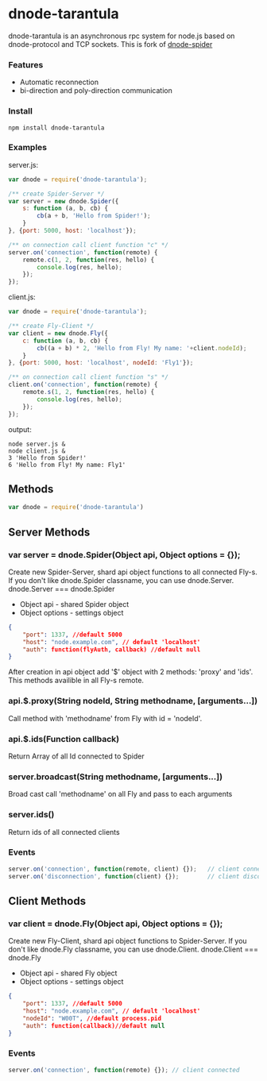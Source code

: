 # dnode-tarantula

dnode-tarantula is an asynchronous rpc system for node.js based on dnode-protocol and TCP sockets.
This is fork of [dnode-spider](https://github.com/llevkin/dnode-spider)

### Features
* Automatic reconnection
* bi-direction and poly-direction communication

### Install

```
npm install dnode-tarantula
```

### Examples

server.js:

``` js
var dnode = require('dnode-tarantula');

/** create Spider-Server */
var server = new dnode.Spider({
	s: function (a, b, cb) {
		cb(a + b, 'Hello from Spider!');
	}
}, {port: 5000, host: 'localhost'});

/** on connection call client function "c" */
server.on('connection', function(remote) {
	remote.c(1, 2, function(res, hello) {
		console.log(res, hello);
	});
});

```

client.js:

``` js
var dnode = require('dnode-tarantula');

/** create Fly-Client */
var client = new dnode.Fly({
	c: function (a, b, cb) {
		cb((a + b) * 2, 'Hello from Fly! My name: '+client.nodeId);
	}
}, {port: 5000, host: 'localhost', nodeId: 'Fly1'});

/** on connection call client function "s" */
client.on('connection', function(remote) {
	remote.s(1, 2, function(res, hello) {
		console.log(res, hello);
	});
});

```

output:
```
node server.js &
node client.js &
3 'Hello from Spider!'
6 'Hello from Fly! My name: Fly1'
```

## Methods

``` js
var dnode = require('dnode-tarantula')
```

## Server Methods

### var server = dnode.Spider(Object api, Object options = {});

Create new Spider-Server, shard api object functions to all connected Fly-s.
If you don't like dnode.Spider classname, you can use dnode.Server.
dnode.Server === dnode.Spider

* Object api - shared Spider object
* Object options - settings object

```json
{
	"port": 1337, //default 5000
	"host": "node.example.com", // default 'localhost'
	"auth": function(flyAuth, callback) //default null
}
```

After creation in api object add '$' object with 2 methods: 'proxy' and 'ids'. This methods availible in all Fly-s remote.

### api.$.proxy(String nodeId, String methodname, [arguments...])

Call method with 'methodname' from Fly with id = 'nodeId'.

### api.$.ids(Function callback)

Return Array of all Id connected to Spider

### server.broadcast(String methodname, [arguments...])

Broad cast call 'methodname' on all Fly and pass to each arguments

### server.ids()

Return ids of all connected clients

### Events

``` js
server.on('connection', function(remote, client) {});	// client connected
server.on('disconnection', function(client) {});		// client disconnected
```

## Client Methods

### var client = dnode.Fly(Object api, Object options = {});

Create new Fly-Client, shard api object functions to Spider-Server.
If you don't like dnode.Fly classname, you can use dnode.Client.
dnode.Client === dnode.Fly

* Object api - shared Fly object
* Object options - settings object

```json
{
	"port": 1337, //default 5000
	"host": "node.example.com", // default 'localhost'
	"nodeId": "W00T", //default process.pid
	"auth": function(callback)//default null
}
```

### Events

``` js
server.on('connection', function(remote) {}); // client connected
```
